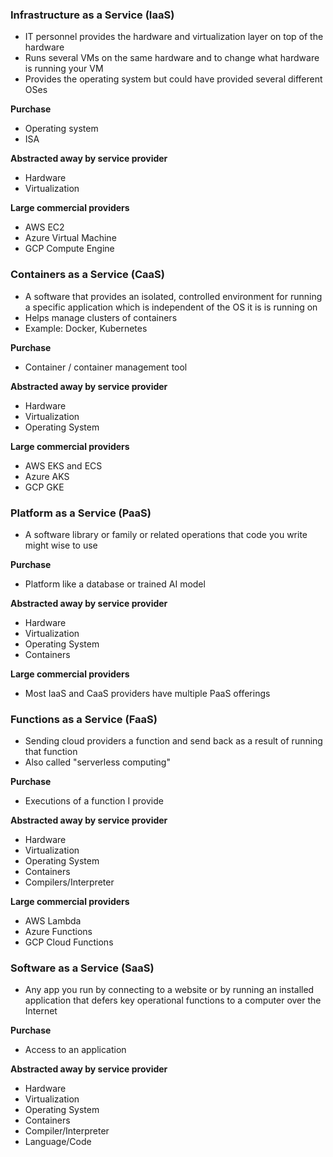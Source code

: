 
### Infrastructure as a Service (IaaS)
- IT personnel provides the hardware and virtualization layer on top of the hardware
- Runs several VMs on the same hardware and to change what hardware is running your VM
- Provides the operating system but could have provided several different OSes

**Purchase**
- Operating system
- ISA

**Abstracted away by service provider**
- Hardware
- Virtualization

**Large commercial providers**
- AWS EC2
- Azure Virtual Machine
- GCP Compute Engine

### Containers as a Service (CaaS)
- A software that provides an isolated, controlled environment for running a specific application which is independent of the OS it is is running on
- Helps manage clusters of containers
- Example: Docker, Kubernetes

**Purchase**
- Container / container management tool

**Abstracted away by service provider**
- Hardware
- Virtualization
- Operating System

**Large commercial providers**
- AWS EKS and ECS
- Azure AKS
- GCP GKE

### Platform as a Service (PaaS)
- A software library or family or related operations that code you write might wise to use

**Purchase**
- Platform like a database or trained AI model

**Abstracted away by service provider**
- Hardware
- Virtualization
- Operating System
- Containers

**Large commercial providers**
- Most IaaS and CaaS providers have multiple PaaS offerings

### Functions as a Service (FaaS)
- Sending cloud providers a function and send back as a result of running that function
- Also called "serverless computing"

**Purchase**
- Executions of a function I provide

**Abstracted away by service provider**
- Hardware
- Virtualization
- Operating System
- Containers
- Compilers/Interpreter

**Large commercial providers**
- AWS Lambda
- Azure Functions
- GCP Cloud Functions

### Software as a Service (SaaS)
- Any app you run by connecting to a website or by running an installed application that defers key operational functions to a computer over the Internet

**Purchase**
- Access to an application

**Abstracted away by service provider**
- Hardware
- Virtualization
- Operating System
- Containers
- Compiler/Interpreter
- Language/Code


